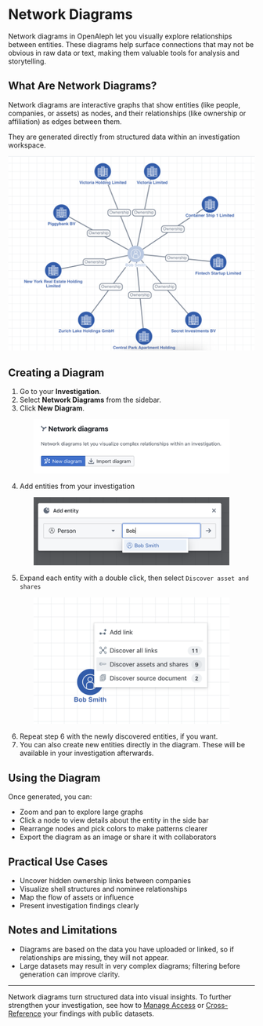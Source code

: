# Network Diagrams

Network diagrams in OpenAleph let you visually explore relationships between entities. These diagrams help surface connections that may not be obvious in raw data or text, making them valuable tools for analysis and storytelling.

## What Are Network Diagrams?

Network diagrams are interactive graphs that show entities (like people, companies, or assets) as nodes, and their relationships (like ownership or affiliation) as edges between them.

They are generated directly from structured data within an investigation workspace.
<div align="center">
  <img src="../../assets/images/dia.png" alt="Screenshot of a network diagram" width="600"/>
</div>



## Creating a Diagram

1. Go to your **Investigation**.
2. Select **Network Diagrams** from the sidebar.
3. Click **New Diagram**.
<div align="center">
  <img src="../../assets/images/new_dia.png" alt="Screenshot of the new network diagram dialog" width="400"/>
</div>


4. Add entities from your investigation
<div align="center">
  <img src="../../assets/images/add_to_dia.png" alt="Screenshot of the add entity to network diagram dialog" width="400"/>
</div>


5. Expand each entity with a double click, then select `Discover asset and shares`
<div align="center">
  <img src="../../assets/images/expand_dia.png" alt="Screenshot of the expand entity to network diagram dialog" width="400"/>
</div>


6. Repeat step 6 with the newly discovered entities, if you want.
7. You can also create new entities directly in the diagram. These will be available in your investigation afterwards.


## Using the Diagram

Once generated, you can:

- Zoom and pan to explore large graphs
- Click a node to view details about the entity in the side bar
- Rearrange nodes and pick colors to make patterns clearer
- Export the diagram as an image or share it with collaborators

## Practical Use Cases

- Uncover hidden ownership links between companies
- Visualize shell structures and nominee relationships
- Map the flow of assets or influence
- Present investigation findings clearly

## Notes and Limitations

- Diagrams are based on the data you have uploaded or linked, so if relationships are missing, they will not appear.
- Large datasets may result in very complex diagrams; filtering before generation can improve clarity.

---

Network diagrams turn structured data into visual insights. To further strengthen your investigation, see how to [Manage Access](manage-access.md) or [Cross-Reference](cross-reference.md) your findings with public datasets.
